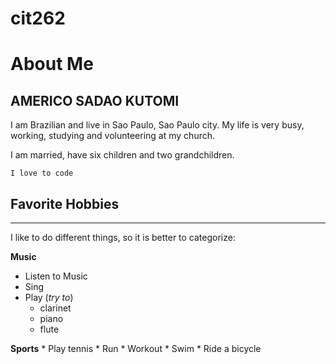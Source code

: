 # cit262
About Me
========

AMERICO SADAO KUTOMI
--------------------

I am Brazilian and live in Sao Paulo, Sao Paulo city. My life is very busy, working,  studying and volunteering at my church.

I am married, have six children and two grandchildren. 

`I love to code`

## Favorite Hobbies
---
I like to do different things, so it is better to categorize:

**Music**
* Listen to Music
* Sing
* Play (_try to_)
    * clarinet
    * piano
    * flute

**Sports**
    * Play tennis
    * Run
    * Workout
    * Swim
    * Ride a bicycle
